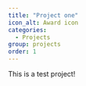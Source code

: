 ```yaml
---
title: "Project one"
icon_alt: Award icon
categories:
  - Projects
group: projects
order: 1
---
```


This is a test project!
